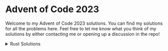 # Advent of Code 2023

Welcome to my Advent of Code 2023 solutions. You can find my solutions for all
the problems here. Feel free to let me know what you think of my
solutions by either contacting me or opening up a discussion in the repo!

<details>
<summary>
Rust Solutions
</summary>

# Rust Solutions

1. [Day 1]('./rust_aoc_2023/day_01/')
</details>
